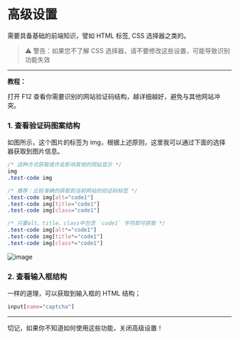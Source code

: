 # 高级设置

需要具备基础的前端知识，譬如 HTML 标签, CSS 选择器之类的。

> ⚠️ 警告：如果您不了解 CSS 选择器，请不要修改这些设置，可能导致识别功能失效

---

**教程：**

打开 F12 查看你需要识别的网站验证码结构，越详细越好，避免与其他网站冲突。

### 1. 查看验证码图案结构

如图所示，这个图片的标签为 img，根据上述原则，这里我可以通过下面的选择器获取到图片信息。

```css
/* 这种方式获取或许会影响其他的网站显示 */
img
.test-code img

/* 推荐：比较准确的获取到当前网站的验证码标签 */
.test-code img[alt="code1"]
.test-code img[title="code1"]
.test-code img[class="code1"]

/* 只要alt、title、class中包含 `code1` 字符即可获取 */
.test-code img[alt*="code1"]
.test-code img[title*="code1"]
.test-code img[class*="code1"]
```

![image](https://github.com/user-attachments/assets/76f513af-7373-4a9d-9e58-3605ff396aae)

### 2. 查看输入框结构

一样的道理，可以获取到输入框的 HTML 结构；

```css
input[name="captcha"]
```

---

切记，如果你不知道如何使用这些功能，关闭高级设置！

